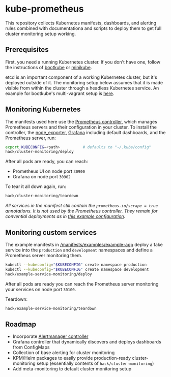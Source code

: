 # kube-prometheus

This repository collects Kubernetes manifests, dashboards, and alerting rules
combined with documentationa and scripts to deploy them to get full cluster 
monitoring setup working.

## Prerequisites

First, you need a running Kubernetes cluster. If you don't have one, follow
the instructions of [bootkube](https://github.com/kubernetes-incubator/bootkube)
or [minikube](https://github.com/kubernetes/minikube).

etcd is an important component of a working Kubernetes cluster, but it's deployed
outside of it. The monitoring setup below assumes that it is made visible from
within the cluster through a headless Kubernetes service.
An example for bootkube's multi-vagrant setup is [here](/manifests/etcd/etcd-bootkube-vagrant-multi.yaml).

## Monitoring Kubernetes

The manifests used here use the [Prometheus controller](https://github.com/coreos/kube-prometheus-controller),
which manages Prometheus servers and their configuration in your cluster. To install the
controller, the [node_exporter](https://github.com/prometheus/node_exporter),
[Grafana](https://grafana.org) including default dashboards, and the Prometheus server, run:

```bash
export KUBECONFIG=<path>          # defaults to "~/.kube/config"
hack/cluster-monitoring/deploy
```

After all pods are ready, you can reach:

* Prometheus UI on node port `30900`
* Grafana on node port `30902`

To tear it all down again, run:

```bash
hack/cluster-monitoring/teardown
```

*All services in the manifest still contain the `prometheus.io/scrape = true` annotations. It is not
used by the Prometheus controller. They remain for convential deployments as in
[this example configuration](https://github.com/prometheus/prometheus/blob/master/documentation/examples/prometheus-kubernetes.yml).*

## Monitoring custom services

The example manifests in [/manifests/examples/example-app](/manifests/examples/example-app)
deploy a fake service into the `production` and `development` namespaces and define
a Prometheus server monitoring them.

```bash
kubectl --kubeconfig="$KUBECONFIG" create namespace production
kubectl --kubeconfig="$KUBECONFIG" create namespace development
hack/example-service-monitoring/deploy
```

After all pods are ready you can reach the Prometheus server monitoring your services
on node port `30100`.

Teardown:

```bash
hack/example-service-monitoring/teardown
```

## Roadmap

* Incorporate [Alertmanager controller](https://github.com/coreos/kube-alertmanager-controller)
* Grafana controller that dynamically discovers and deploys dashboards from ConfigMaps
* Collection of base alerting for cluster monitoring
* KPM/Helm packages to easily provide production-ready cluster-monitoring setup (essentially contents of `hack/cluster-monitoring`)
* Add meta-monitoring to default cluster monitoring setup


